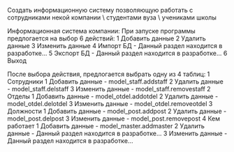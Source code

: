 Создать информационную систему позволяющую работать с сотрудниками некой компании \ студентами вуза \ учениками школы

Информационная система компании:
При запуске программы предлогается на выбор 6 действий:
1 Добавить данные
2 Удалить данные
3 Изменить данные
4 Импорт БД - Данный раздел находится в разработке...
5 Экспорт БД - Данный раздел находится в разработке...
6 Выход

После выбора действия, предлогается выбрать одну из 4 таблиц:
1 Сотрудники 
    1 Добавить данные - model_staff.addstaff
    2 Удалить данные - model_staff.delstaff
    3 Изменить данные - model_staff.removestaff
2 Отделы
    1 Добавить данные - model_otdel.addotdel
    2 Удалить данные - model_otdel.delotdel
    3 Изменить данные - model_otdel.removeotdel
3 Должности
    1 Добавить данные - model_post.addpost
    2 Удалить данные - model_post.delpost
    3 Изменить данные - model_post.removepost
4 Кем работает
    1 Добавить данные - model_master.addmaster
    2 Удалить данные - Данный раздел находится в разработке...
    3 Изменить данные - Данный раздел находится в разработке...